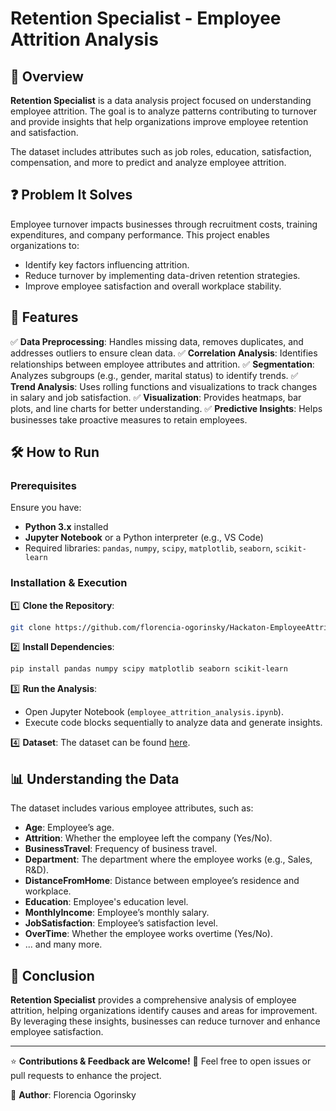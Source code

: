 # Retention Specialist - Employee Attrition Analysis

## 📌 Overview
**Retention Specialist** is a data analysis project focused on understanding employee attrition. The goal is to analyze patterns contributing to turnover and provide insights that help organizations improve employee retention and satisfaction.

The dataset includes attributes such as job roles, education, satisfaction, compensation, and more to predict and analyze employee attrition.

## ❓ Problem It Solves
Employee turnover impacts businesses through recruitment costs, training expenditures, and company performance. This project enables organizations to:
- Identify key factors influencing attrition.
- Reduce turnover by implementing data-driven retention strategies.
- Improve employee satisfaction and overall workplace stability.

## 🚀 Features
✅ **Data Preprocessing**: Handles missing data, removes duplicates, and addresses outliers to ensure clean data.
✅ **Correlation Analysis**: Identifies relationships between employee attributes and attrition.
✅ **Segmentation**: Analyzes subgroups (e.g., gender, marital status) to identify trends.
✅ **Trend Analysis**: Uses rolling functions and visualizations to track changes in salary and job satisfaction.
✅ **Visualization**: Provides heatmaps, bar plots, and line charts for better understanding.
✅ **Predictive Insights**: Helps businesses take proactive measures to retain employees.

## 🛠 How to Run
### Prerequisites
Ensure you have:
- **Python 3.x** installed
- **Jupyter Notebook** or a Python interpreter (e.g., VS Code)
- Required libraries: `pandas`, `numpy`, `scipy`, `matplotlib`, `seaborn`, `scikit-learn`

### Installation & Execution
1️⃣ **Clone the Repository**:
```bash
git clone https://github.com/florencia-ogorinsky/Hackaton-EmployeeAttritionCorporateEnvironment.git
```

2️⃣ **Install Dependencies**:
```bash
pip install pandas numpy scipy matplotlib seaborn scikit-learn
```

3️⃣ **Run the Analysis**:
- Open Jupyter Notebook (`employee_attrition_analysis.ipynb`).
- Execute code blocks sequentially to analyze data and generate insights.

4️⃣ **Dataset**:
The dataset can be found [here](https://github.com/florencia-ogorinsky/Hackaton-EmployeeAttritionCorporateEnvironment/blob/main/WA_Fn-UseC_-HR-Employee-Attrition.csv).

## 📊 Understanding the Data
The dataset includes various employee attributes, such as:
- **Age**: Employee’s age.
- **Attrition**: Whether the employee left the company (Yes/No).
- **BusinessTravel**: Frequency of business travel.
- **Department**: The department where the employee works (e.g., Sales, R&D).
- **DistanceFromHome**: Distance between employee’s residence and workplace.
- **Education**: Employee's education level.
- **MonthlyIncome**: Employee’s monthly salary.
- **JobSatisfaction**: Employee’s satisfaction level.
- **OverTime**: Whether the employee works overtime (Yes/No).
- ... and many more.

## 📌 Conclusion
**Retention Specialist** provides a comprehensive analysis of employee attrition, helping organizations identify causes and areas for improvement. By leveraging these insights, businesses can reduce turnover and enhance employee satisfaction.

---
⭐ **Contributions & Feedback are Welcome!**
📩 Feel free to open issues or pull requests to enhance the project.

📌 **Author**: Florencia Ogorinsky

